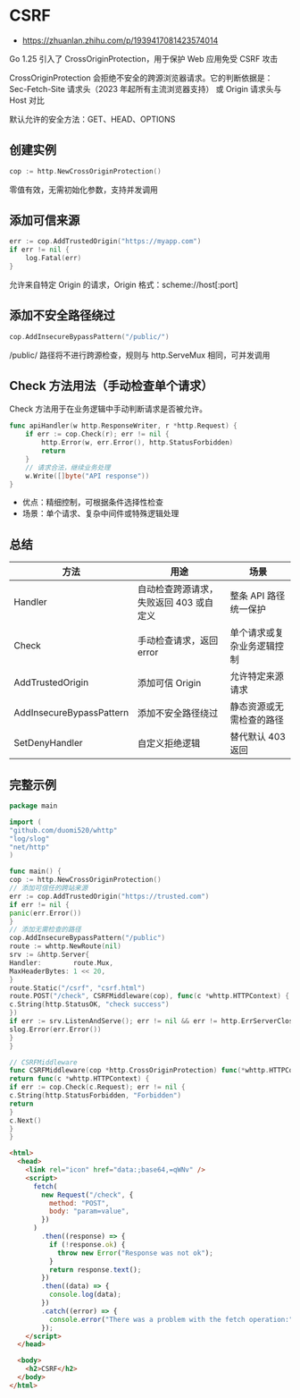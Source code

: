# CSRF

- <https://zhuanlan.zhihu.com/p/1939417081423574014>

Go 1.25 引入了 CrossOriginProtection，用于保护 Web 应用免受 CSRF 攻击

CrossOriginProtection 会拒绝不安全的跨源浏览器请求。它的判断依据是：
Sec-Fetch-Site 请求头（2023 年起所有主流浏览器支持）
或 Origin 请求头与 Host 对比

默认允许的安全方法：GET、HEAD、OPTIONS

## 创建实例

```go
cop := http.NewCrossOriginProtection()
```

零值有效，无需初始化参数，支持并发调用

## 添加可信来源

```go
err := cop.AddTrustedOrigin("https://myapp.com")
if err != nil {
    log.Fatal(err)
}
```

允许来自特定 Origin 的请求，Origin 格式：scheme://host[:port]

## 添加不安全路径绕过

```go
cop.AddInsecureBypassPattern("/public/")
```

/public/ 路径将不进行跨源检查，规则与 http.ServeMux 相同，可并发调用

## Check 方法用法（手动检查单个请求）

Check 方法用于在业务逻辑中手动判断请求是否被允许。

```go
func apiHandler(w http.ResponseWriter, r *http.Request) {
    if err := cop.Check(r); err != nil {
        http.Error(w, err.Error(), http.StatusForbidden)
        return
    }
    // 请求合法，继续业务处理
    w.Write([]byte("API response"))
}
```

- 优点：精细控制，可根据条件选择性检查
- 场景：单个请求、复杂中间件或特殊逻辑处理

## 总结

| 方法                     | 用途                                    | 场景                       |
| ------------------------ | --------------------------------------- | -------------------------- |
| Handler                  | 自动检查跨源请求，失败返回 403 或自定义 | 整条 API 路径统一保护      |
| Check                    | 手动检查请求，返回 error                | 单个请求或复杂业务逻辑控制 |
| AddTrustedOrigin         | 添加可信 Origin                         | 允许特定来源请求           |
| AddInsecureBypassPattern | 添加不安全路径绕过                      | 静态资源或无需检查的路径   |
| SetDenyHandler           | 自定义拒绝逻辑                          | 替代默认 403 返回          |

## 完整示例

```go
package main

import (
"github.com/duomi520/whttp"
"log/slog"
"net/http"
)

func main() {
cop := http.NewCrossOriginProtection()
// 添加可信任的跨站来源
err := cop.AddTrustedOrigin("https://trusted.com")
if err != nil {
panic(err.Error())
}
// 添加无需检查的路径
cop.AddInsecureBypassPattern("/public")
route := whttp.NewRoute(nil)
srv := &http.Server{
Handler:        route.Mux,
MaxHeaderBytes: 1 << 20,
}
route.Static("/csrf", "csrf.html")
route.POST("/check", CSRFMiddleware(cop), func(c *whttp.HTTPContext) {
c.String(http.StatusOK, "check success")
})
if err := srv.ListenAndServe(); err != nil && err != http.ErrServerClosed {
slog.Error(err.Error())
}
}

// CSRFMiddleware
func CSRFMiddleware(cop *http.CrossOriginProtection) func(*whttp.HTTPContext) {
return func(c *whttp.HTTPContext) {
if err := cop.Check(c.Request); err != nil {
c.String(http.StatusForbidden, "Forbidden")
return
}
c.Next()
}
}
```

```html
<html>
  <head>
    <link rel="icon" href="data:;base64,=qWNv" />
    <script>
      fetch(
        new Request("/check", {
          method: "POST",
          body: "param=value",
        })
      )
        .then((response) => {
          if (!response.ok) {
            throw new Error("Response was not ok");
          }
          return response.text();
        })
        .then((data) => {
          console.log(data);
        })
        .catch((error) => {
          console.error("There was a problem with the fetch operation:", error);
        });
    </script>
  </head>

  <body>
    <h2>CSRF</h2>
  </body>
</html>
```
